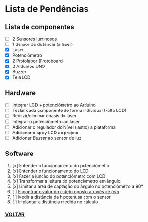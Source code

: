 # Lista de Pendências

## Lista de componentes 

- [ ] 2 Sensores luminosos
- [ ] 1 Sensor de distância (a laser)
- [x] Laser 
- [x] Potenciômetro 
- [x] 2 Protolabor (Protoboard)
- [x] 2 Arduinos UNO
- [x] Buzzer 
- [x] Tela LCD 

## Hardware

- [ ] Integrar LCD + potenciômetro ao Arduino
- [ ] Testar cada componente de forma individual (Falta LCD) 
- [ ] Reduzir/eliminar chasis do laser
- [ ] Integrar o potenciômetro ao laser 
- [ ] Adicionar o regulador do Nível (lastro) a plataforma 
- [ ] Adicionar display LCD ao projeto
- [ ] Adicionar _Buzzer_ ao sensor de luz

 ## Software
 
 1. [x] Entender o funcionamento do potenciômetro
 2. [x] Entender o funcionamento do LCD
 3. [x] Fazer a junção do potenciômetro com LCD
 4. [x] Transformar a leitura do potenciômetro em ângulo
 5. [x] Limitar a área de captação do ângulo no potenciômetro a 90°
 6. [ ] [Encontrar o valor do cateto oposto através de _teta_](https://www.todamateria.com.br/seno-cosseno-e-tangente/)
 7. [ ] Medir a distância da hipotenusa com o sensor
 8. [ ] Implantar a distância medida no cálculo

### [**VOLTAR**](https://github.com/NiltonSilva10/PIBIC-EM#readme)
